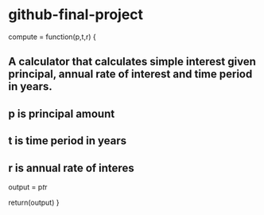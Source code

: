 # github-final-project
compute = function(p,t,r) {
  ## A calculator that calculates simple interest given principal, annual rate of interest and time period in years.
  ## p is principal amount
  ## t is time period in years
  ## r is annual rate of interes
  output = p*t*r
  
  return(output)
}
